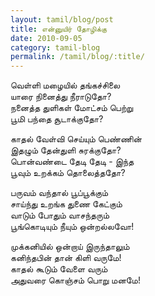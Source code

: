 ```yaml
---
layout: tamil/blog/post
title: என்னுயிர் தோழிக்கு
date: 2010-09-05
category: tamil-blog
permalink: /tamil/blog/:title/
---
```


வெள்ளி மழையில் தங்கச்சிலை <br/>
யாரை நினைத்து நீராடுதோ? <br/>
நனைத்த துளிகள் மோட்சம் பெற்று <br/>
பூமி பந்தை சூடாக்குதோ?

காதல் வேள்வி செய்யும் பெண்ணின் <br/>
இதழும் தேன்துளி சுரக்குதோ? <br/>
பொன்வண்டை தேடி தேடி - இந்த <br/>
பூவும் உறக்கம் தொலைத்ததோ?

பருவம் வந்தால் பூப்பூக்கும் <br/>
சாய்ந்து உறங்க துணை கேட்கும் <br/>
வாடும் போதும் வாசந்தரும் <br/>
பூங்கொடியும் நீயும் ஒன்றல்லவோ!

முக்கனியில் ஒன்றாய் இருந்தாலும் <br/>
கனிந்தபின் தான் கிளி வருமே! <br/>
காதல் கூடும் வேளை வரும் <br/>
அதுவரை கொஞ்சம் பொறு மனமே!
